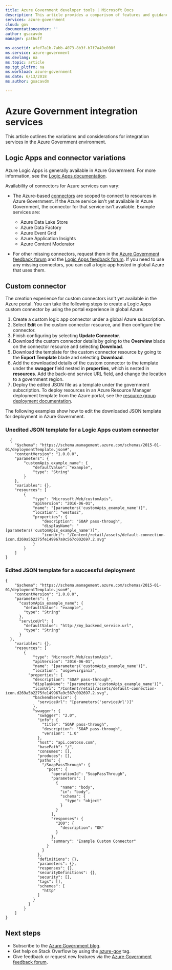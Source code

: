 ```yaml
---
title: Azure Government developer tools | Microsoft Docs
description: This article provides a comparison of features and guidance on developing applications for Azure Government.
services: azure-government
cloud: gov
documentationcenter: ''
author: gsacavdm
manager: pathuff

ms.assetid: afef7a1b-7abb-4073-8b3f-b7f7a49e000f
ms.service: azure-government
ms.devlang: na
ms.topic: article
ms.tgt_pltfrm: na
ms.workload: azure-government
ms.date: 6/13/2018
ms.author: gsacavdm

---
```

# Azure Government integration services
This article outlines the variations and considerations for integration services in the Azure Government environment.

## Logic Apps and connector variations
Azure Logic Apps is generally available in Azure Government.
For more information, see the [Logic Apps documentation](../logic-apps/logic-apps-overview.md).

Availability of connectors for Azure services can vary:

* The Azure-based [connectors](../connectors/apis-list.md) are scoped to connect to resources in Azure Government. If the Azure service isn't yet available in Azure Government, the connector for that service isn't available. Example services are:
    * Azure Data Lake Store
    * Azure Data Factory
    * Azure Event Grid
    * Azure Application Insights
    * Azure Content Moderator

* For other missing connectors, request them in the [Azure Government feedback forum](https://feedback.azure.com/forums/558487-azure-government) and the [Logic Apps feedback forum](https://feedback.azure.com/forums/287593-logic-apps). If you need to use any missing connectors, you can call a logic app hosted in global Azure that uses them.

## Custom connector
The creation experience for custom connectors isn't yet available in the Azure portal. You can take the following steps to create a Logic Apps custom connector by using the portal experience in global Azure:
1.	Create a custom logic app connector under a global Azure subscription.
2.	Select **Edit** on the custom connector resource, and then configure the connector.
3.	Finish configuring by selecting **Update Connector**.
4.	Download the custom connector details by going to the **Overview** blade on the connector resource and selecting **Download**.
5.	Download the template for the custom connector resource by going to the **Export Template** blade and selecting **Download**. 
6.	Add the downloaded details of the custom connector to the template under the **swagger** field nested in **properties**, which is nested in **resources**. Add the back-end service URL field, and change the location to a government region. 
7.	Deploy the edited JSON file as a template under the government subscription. To deploy resources in an Azure Resource Manager deployment template from the Azure portal, see the [resource group deployment documentation](../azure-resource-manager/resource-group-template-deploy-portal.md#deploy-resources-from-custom-template).

The following examples show how to edit the downloaded JSON template for deployment in Azure Government.

### Unedited JSON template for a Logic Apps custom connector

```
  {
    "$schema": "https://schema.management.azure.com/schemas/2015-01-01/deploymentTemplate.json#",
    "contentVersion": "1.0.0.0",
    "parameters": {
        "customApis_example_name": {
            "defaultValue": "example",
            "type": "String"
        }
    },
    "variables": {},
    "resources": [
        {
            "type": "Microsoft.Web/customApis",
            "apiVersion": "2016-06-01",
            "name": "[parameters('customApis_example_name')]",
            "location": "westus2",
            "properties": {
                "description": "SOAP pass-through",
                "displayName": "[parameters('customApis_example_name')]",
                "iconUri": "/Content/retail/assets/default-connection-icon.d269a5b2275fe149967a9c567c002697.2.svg"
            }
        }
    ]
}
```

### Edited JSON template for a successful deployment

```
{
    "$schema": "https://schema.management.azure.com/schemas/2015-01-01/deploymentTemplate.json#",
    "contentVersion": "1.0.0.0",
    "parameters": {
      "customApis_example_name": {
        "defaultValue": "example",
        "type": "String"
      },
      "serviceUrl": {
        "defaultValue": "http://my_backend_service.url",
        "type": "String"
      }
  },
    "variables": {},
    "resources": [
        {
            "type": "Microsoft.Web/customApis",
            "apiVersion": "2016-06-01",
            "name": "[parameters('customApis_example_name')]",
            "location": "usgovvirginia",
          "properties": {
            "description": "SOAP pass-through",
            "displayName": "[parameters('customApis_example_name')]",
            "iconUri": "/Content/retail/assets/default-connection-icon.d269a5b2275fe149967a9c567c002697.2.svg",
            "backendService": {
              "serviceUrl": "[parameters('serviceUrl')]"
            },
            "swagger": {
              "swagger": "2.0",
              "info": {
                "title": "SOAP pass-through",
                "description": "SOAP pass-through",
                "version": "1.0"
              },
              "host": "api.contoso.com",
              "basePath": "/",
              "consumes": [],
              "produces": [],
              "paths": {
                "/SoapPassThrough": {
                  "post": {
                    "operationId": "SoapPassThrough",
                    "parameters": [
                      {
                        "name": "body",
                        "in": "body",
                        "schema": {
                          "type": "object"
                        }
                      }
                    ],
                    "responses": {
                      "200": {
                        "description": "OK"
                      }
                    },
                    "summary": "Example Custom Connector"
                  }
                }
              },
              "definitions": {},
              "parameters": {},
              "responses": {},
              "securityDefinitions": {},
              "security": [],
              "tags": [],
              "schemes": [
                "http"
              ]
            }
          }
        }
    ]
}
```

## Next steps
* Subscribe to the [Azure Government blog](https://blogs.msdn.microsoft.com/azuregov/).
* Get help on Stack Overflow by using the [azure-gov](https://stackoverflow.com/questions/tagged/azure-gov) tag.
* Give feedback or request new features via the [Azure Government feedback forum](https://feedback.azure.com/forums/558487-azure-government). 
